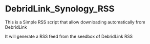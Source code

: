 # DebridLink_Synology_RSS

This is a Simple RSS script that allow downloading automatically from DebridLink 



It will generate a RSS feed from the seedbox of DebridLink RSS
